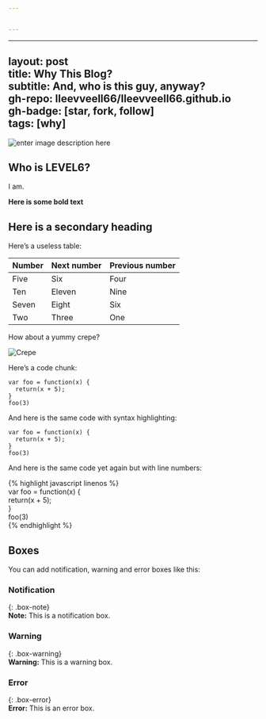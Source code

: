 ```yaml
---


---
```


<hr>
<h2 id="layout-posttitle-why-this-blogsubtitle-and-who-is-this-guy-anywaygh-repo-lleevveell66lleevveell66.github.iogh-badge-star-fork-followtags-why">layout: post<br>
title: Why This Blog?<br>
subtitle: And, who is this guy, anyway?<br>
gh-repo: lleevveell66/lleevveell66.github.io<br>
gh-badge: [star, fork, follow]<br>
tags: [why]</h2>
<p><img src="https://www.leper.org/TheSixthLevel/video/images/BIG_LEVEL6-2_Orange_small.jpg" alt="enter image description here"></p>
<h2 id="who-is-level6">Who is LEVEL6?</h2>
<p>I am.</p>
<p><strong>Here is some bold text</strong></p>
<h2 id="here-is-a-secondary-heading">Here is a secondary heading</h2>
<p>Here’s a useless table:</p>

<table>
<thead>
<tr>
<th align="left">Number</th>
<th align="left">Next number</th>
<th align="left">Previous number</th>
</tr>
</thead>
<tbody>
<tr>
<td align="left">Five</td>
<td align="left">Six</td>
<td align="left">Four</td>
</tr>
<tr>
<td align="left">Ten</td>
<td align="left">Eleven</td>
<td align="left">Nine</td>
</tr>
<tr>
<td align="left">Seven</td>
<td align="left">Eight</td>
<td align="left">Six</td>
</tr>
<tr>
<td align="left">Two</td>
<td align="left">Three</td>
<td align="left">One</td>
</tr>
</tbody>
</table><p>How about a yummy crepe?</p>
<p><img src="http://s3-media3.fl.yelpcdn.com/bphoto/cQ1Yoa75m2yUFFbY2xwuqw/348s.jpg" alt="Crepe"></p>
<p>Here’s a code chunk:</p>
<pre><code>var foo = function(x) {
  return(x + 5);
}
foo(3)
</code></pre>
<p>And here is the same code with syntax highlighting:</p>
<pre class=" language-javascript"><code class="prism  language-javascript"><span class="token keyword">var</span> <span class="token function-variable function">foo</span> <span class="token operator">=</span> <span class="token keyword">function</span><span class="token punctuation">(</span>x<span class="token punctuation">)</span> <span class="token punctuation">{</span>
  <span class="token keyword">return</span><span class="token punctuation">(</span>x <span class="token operator">+</span> <span class="token number">5</span><span class="token punctuation">)</span><span class="token punctuation">;</span>
<span class="token punctuation">}</span>
<span class="token function">foo</span><span class="token punctuation">(</span><span class="token number">3</span><span class="token punctuation">)</span>
</code></pre>
<p>And here is the same code yet again but with line numbers:</p>
<p>{% highlight javascript linenos %}<br>
var foo = function(x) {<br>
return(x + 5);<br>
}<br>
foo(3)<br>
{% endhighlight %}</p>
<h2 id="boxes">Boxes</h2>
<p>You can add notification, warning and error boxes like this:</p>
<h3 id="notification">Notification</h3>
<p>{: .box-note}<br>
<strong>Note:</strong> This is a notification box.</p>
<h3 id="warning">Warning</h3>
<p>{: .box-warning}<br>
<strong>Warning:</strong> This is a warning box.</p>
<h3 id="error">Error</h3>
<p>{: .box-error}<br>
<strong>Error:</strong> This is an error box.</p>

